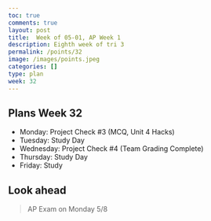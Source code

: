 ```yaml
---
toc: true
comments: true
layout: post
title:  Week of 05-01, AP Week 1
description: Eighth week of tri 3
permalink: /points/32
image: /images/points.jpeg
categories: []
type: plan
week: 32
---
```


## Plans Week 32
> 
- Monday: Project Check #3 (MCQ, Unit 4 Hacks)
- Tuesday: Study Day
- Wednesday: Project Check #4 (Team Grading Complete)
- Thursday: Study Day
- Friday: Study

## Look ahead
> AP Exam on Monday 5/8